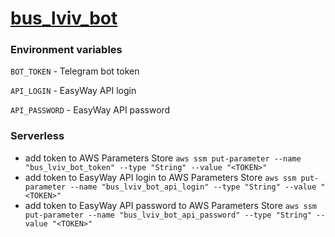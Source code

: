 # [bus_lviv_bot](https://t.me/bus_lviv_bot)

### Environment variables

`BOT_TOKEN` - Telegram bot token

`API_LOGIN` - EasyWay API login

`API_PASSWORD` - EasyWay API password

### Serverless
* add token to AWS Parameters Store `aws ssm put-parameter --name "bus_lviv_bot_token" --type "String" --value "<TOKEN>"`
* add token to EasyWay API login to AWS Parameters Store `aws ssm put-parameter --name "bus_lviv_bot_api_login" --type "String" --value "<TOKEN>"`
* add token to EasyWay API password to AWS Parameters Store `aws ssm put-parameter --name "bus_lviv_bot_api_password" --type "String" --value "<TOKEN>"`